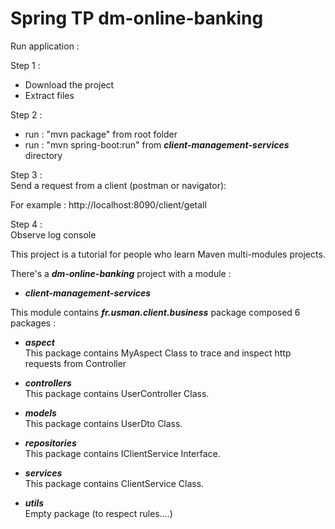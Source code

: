 # Spring TP dm-online-banking

Run application :  

Step 1 : 
- Download the project
- Extract files

Step 2 :
- run : "mvn package" from root folder 
- run : "mvn spring-boot:run" from ***client-management-services*** directory

Step 3 :  
Send a request from a client (postman or navigator):

For example : 
http://localhost:8090/client/getall

Step 4 :  
Observe log console 


This project is a tutorial for people who learn Maven multi-modules projects.  
  
There's a ***dm-online-banking*** project with a module :
  
* ***client-management-services***  

This module contains ***fr.usman.client.business*** package composed 6 packages : 

* ***aspect***  
This package contains MyAspect Class to trace and inspect http requests from Controller

* ***controllers***  
This package contains UserController Class.

* ***models***  
This package contains UserDto Class.

* ***repositories***  
This package contains IClientService Interface.

* ***services***  
This package contains ClientService Class.

* ***utils***  
Empty package (to respect rules....)

 
